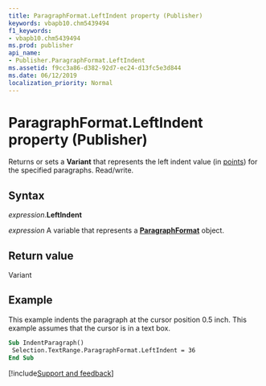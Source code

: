 ```yaml
---
title: ParagraphFormat.LeftIndent property (Publisher)
keywords: vbapb10.chm5439494
f1_keywords:
- vbapb10.chm5439494
ms.prod: publisher
api_name:
- Publisher.ParagraphFormat.LeftIndent
ms.assetid: f9cc3a86-d382-92d7-ec24-d13fc5e3d844
ms.date: 06/12/2019
localization_priority: Normal
---
```



# ParagraphFormat.LeftIndent property (Publisher)

Returns or sets a **Variant** that represents the left indent value (in [points](../language/glossary/vbe-glossary.md#point)) for the specified paragraphs. Read/write.


## Syntax

_expression_.**LeftIndent**

_expression_ A variable that represents a **[ParagraphFormat](Publisher.ParagraphFormat.md)** object.


## Return value

Variant


## Example

This example indents the paragraph at the cursor position 0.5 inch. This example assumes that the cursor is in a text box.

```vb
Sub IndentParagraph() 
 Selection.TextRange.ParagraphFormat.LeftIndent = 36 
End Sub
```

[!include[Support and feedback](~/includes/feedback-boilerplate.md)]